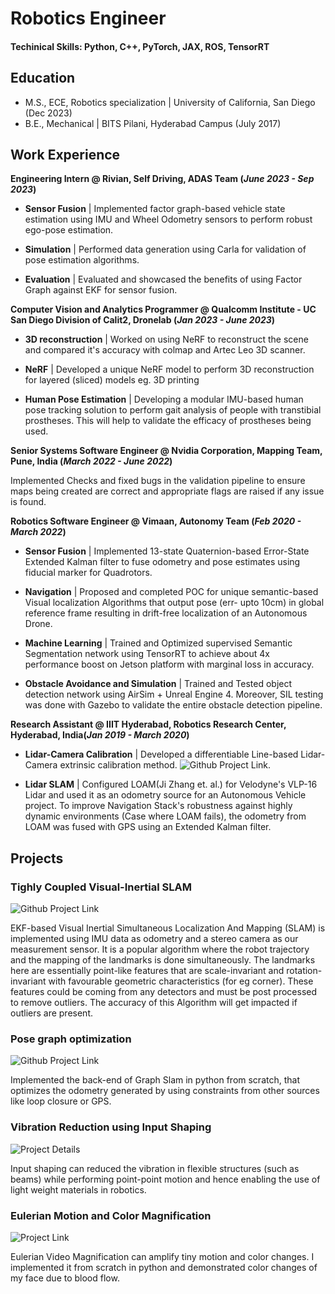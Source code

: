 # Robotics Engineer

#### Techinical Skills: Python, C++, PyTorch, JAX, ROS, TensorRT

## Education
- M.S., ECE, Robotics specialization | University of California, San Diego (Dec 2023)
- B.E., Mechanical | BITS Pilani, Hyderabad Campus (July 2017)

## Work Experience

**Engineering Intern @ Rivian, Self Driving, ADAS Team (_June 2023 - Sep 2023_)**

- **Sensor Fusion** | Implemented factor graph-based vehicle state estimation using IMU and Wheel Odometry sensors to perform robust ego-pose estimation.

- **Simulation** | Performed data generation using Carla for validation of pose estimation algorithms.

- **Evaluation** | Evaluated and showcased the benefits of using Factor Graph against EKF for sensor fusion.

**Computer Vision and Analytics Programmer @ Qualcomm Institute - UC San Diego Division of Calit2, Dronelab (_Jan 2023 - June 2023_)**

- **3D reconstruction** | Worked on using NeRF to reconstruct the scene and compared it's accuracy with colmap and Artec Leo 3D scanner.

- **NeRF** | Developed a unique NeRF model to perform 3D reconstruction for layered (sliced) models eg. 3D printing

- **Human Pose Estimation** | Developing a modular IMU-based human pose tracking solution to perform gait analysis of people with transtibial prostheses. This will help to validate the efficacy of prostheses being used.

**Senior Systems Software Engineer @ Nvidia Corporation, Mapping Team, Pune, India (_March 2022 - June 2022_)**

Implemented Checks and fixed bugs in the validation pipeline to ensure maps being created are correct and appropriate flags are raised if any issue is found. 

**Robotics Software Engineer @ Vimaan, Autonomy Team (_Feb 2020 - March 2022_)**

- **Sensor Fusion** | Implemented 13-state Quaternion-based Error-State Extended Kalman filter to fuse odometry and pose estimates using fiducial marker for Quadrotors.

- **Navigation** | Proposed and completed POC for unique semantic-based Visual localization Algorithms that output pose (err- upto 10cm) in global reference frame resulting in drift-free localization of an Autonomous Drone.

- **Machine Learning** | Trained and Optimized supervised Semantic Segmentation network using TensorRT to achieve about 4x performance boost on Jetson platform with marginal loss in accuracy.

- **Obstacle Avoidance and Simulation** | Trained and Tested object detection network using AirSim + Unreal Engine 4. Moreover, SIL testing was done with Gazebo to validate the entire obstacle detection pipeline.

**Research Assistant @ IIIT Hyderabad, Robotics Research Center, Hyderabad, India(_Jan 2019 - March 2020_)**

- **Lidar-Camera Calibration** | Developed a differentiable Line-based Lidar-Camera extrinsic calibration method. ![Github Project Link](https://github.com/moloydas/line-based-lidar-camera-calibration).

- **Lidar SLAM** | Configured LOAM(Ji Zhang et. al.) for Velodyne's VLP-16 Lidar and used it as an odometry source for an Autonomous Vehicle project. To improve Navigation Stack's robustness against highly dynamic environments (Case where LOAM fails), the odometry from LOAM was fused with GPS using an Extended Kalman filter.   

## Projects

### Tighly Coupled Visual-Inertial SLAM
![Github Project Link](https://github.com/moloydas/visual_inertial_slam)

EKF-based Visual Inertial Simultaneous Localization And Mapping (SLAM) is implemented using IMU data as odometry and a stereo camera as our measurement sensor. It is a popular algorithm where the robot trajectory and the mapping of the landmarks is done simultaneously. The landmarks here are essentially point-like features that are scale-invariant and rotation-invariant with favourable geometric characteristics (for eg corner). These features could be coming from any detectors and must be post processed to remove outliers. The accuracy of this Algorithm will get impacted if outliers are present.

### Pose graph optimization
![Github Project Link](https://github.com/moloydas/pose_graph_optimization_python)

Implemented the back-end of Graph Slam in python from scratch, that optimizes the odometry generated by using constraints from other sources like loop closure or GPS.

### Vibration Reduction using Input Shaping
![Project Details](https://historical-rabbit-6b2.notion.site/Vibration-Reduction-for-Flexible-Structures-using-Input-Shaping-606b3e8c18bc48a49ce6a9670931d04b)

Input shaping can reduced the vibration in flexible structures (such as beams) while performing point-point motion and hence enabling the use of light weight materials in robotics.

### Eulerian Motion and Color Magnification

![Project Link](https://github.com/moloydas/Eulerian_video_magnification_python)

Eulerian Video Magnification can amplify tiny motion and color changes. I implemented it from scratch in python and demonstrated color changes of my face due to blood flow.
